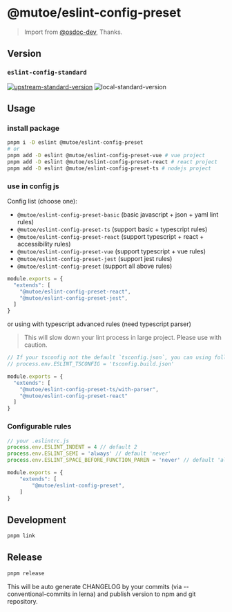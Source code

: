 # @mutoe/eslint-config-preset

> Import from [@osdoc-dev](https://github.com/osdoc-dev/eslint-config-preset), Thanks.

## Version

### `eslint-config-standard`
[![upstream-standard-version](https://img.shields.io/npm/v/eslint-config-standard?label=upstream&style=flat-square)](https://github.com/standard/eslint-config-standard)
![local-standard-version](https://img.shields.io/badge/local-v17.0.0-blue?style=flat-square)

## Usage

### install package

```bash
pnpm i -D eslint @mutoe/eslint-config-preset
# or
pnpm add -D eslint @mutoe/eslint-config-preset-vue # vue project
pnpm add -D eslint @mutoe/eslint-config-preset-react # react project
pnpm add -D eslint @mutoe/eslint-config-preset-ts # nodejs project
```

### use in config js

Config list (choose one):
- `@mutoe/eslint-config-preset-basic` (basic javascript + json + yaml lint rules)
- `@mutoe/eslint-config-preset-ts` (support basic + typescript rules)
- `@mutoe/eslint-config-preset-react` (support typescript + react + accessibility rules)
- `@mutoe/eslint-config-preset-vue` (support typescript + vue rules)
- `@mutoe/eslint-config-preset-jest` (support jest rules)
- `@mutoe/eslint-config-preset` (support all above rules)

```javascript .eslintrc.js
module.exports = {
  "extends": [
    "@mutoe/eslint-config-preset-react",
    "@mutoe/eslint-config-preset-jest",
  ]
}
```

or using with typescript advanced rules (need typescript parser)

> This will slow down your lint process in large project. Please use with caution.

```javascript .eslintrc.js
// If your tsconfig not the default `tsconfig.json`, you can using following command to assign a tsconfig to parse your typescript project
// process.env.ESLINT_TSCONFIG = 'tsconfig.build.json'

module.exports = {
  "extends": [
    "@mutoe/eslint-config-preset-ts/with-parser",
    "@mutoe/eslint-config-preset-react"
  ]
}
```

### Configurable rules

```javascript .eslintrc.js
// your .eslintrc.js
process.env.ESLINT_INDENT = 4 // default 2
process.env.ESLINT_SEMI = 'always' // default 'never'
process.env.ESLINT_SPACE_BEFORE_FUNCTION_PAREN = 'never' // default 'always'

module.exports = {
    "extends": [
        "@mutoe/eslint-config-preset",
    ]
}

```

## Development

```bash
pnpm link
```

## Release

```bash
pnpm release
```

This will be auto generate CHANGELOG by your commits (via --conventional-commits in lerna) and publish version to npm and git repository.
